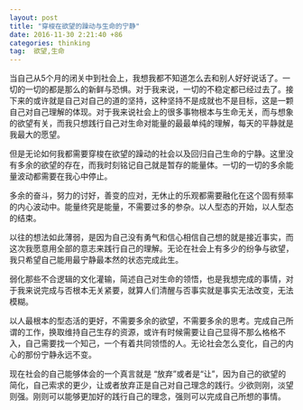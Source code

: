 ```yaml
---
layout: post
title: "穿梭在欲望的躁动与生命的宁静"
date: 2016-11-30 2:21:40 +86 
categories: thinking
tag:  欲望,生命
---
```


当自己从5个月的闭关中到社会上，我想我都不知道怎么去和别人好好说话了。一切的一切的都是那么的新鲜与恐惧。对于我来说，一切的不稳定都已经过去了。接下来的或许就是自己对自己的道的坚持，这种坚持不是成就也不是目标，这是一颗自己对自己理解的体现。对于我来说社会上的很多事物根本与生命无关，而与想象的欲望有关，而我只想践行自己对生命对能量的最最单纯的理解，每天的平静就是我最大的愿望。

但是无论如何我都需要穿梭在欲望的躁动的社会以及回归自己生命的宁静。这里没有多余的欲望的存在，而我时刻铭记自己就是暂存的能量体。一切的一切的多余能量波动都需要在我心中停止。

多余的奋斗，努力的讨好，善变的应对，无休止的乐观都需要融化在这个固有频率的内心波动中。能量终究是能量，不需要过多的参杂。以人型态的开始，以人型态的结束。

以往的想法如此薄弱，是因为自己没有勇气和信心相信自己想的就是接近事实，而这次我愿意用全部的意志来践行自己的理解。无论在社会上有多少的纷争与欲望，我只希望自己能用最宁静最本然的状态完成此生。

弱化那些不合逻辑的文化灌输，简述自己对生命的领悟，也是我想完成的事情，对于我来说完成与否根本无关紧要，就算人们清醒与否事实就是事实无法改变，无法模糊。

以人最根本的型态活的更好，不需要多余的欲望，不需要多余的思考。完成自己所谓的工作，换取维持自己生存的资源，或许有时候需要让自己显得不那么格格不入，自己需要找一个知己，一个有着共同领悟的人。无论社会怎么变化，自己的内心的那份宁静永远不变。

现在社会的自己能够体会的一个真言就是 “放弃”或者是“让”，因为自己的欲望的简化，自己索求的更少，让或者放弃正是自己对自己理念的践行。少欲则刚，淡望则强。刚则可以能够更加好的践行自己的理念，强则可以完成自己所想的事情。    

